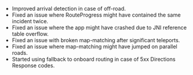 - Improved arrival detection in case of off-road.
- Fixed an issue where RouteProgress might have contained the same incident twice.
- Fixed an issue where the app might have crashed due to JNI reference table overflow.
- Fixed an issue with broken map-matching after significant teleports.
- Fixed an issue where map-matching might have jumped on parallel roads.
- Started using fallback to onboard routing in case of 5xx Directions Response codes.